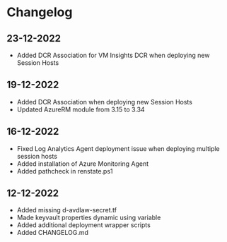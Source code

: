 # Changelog

## 23-12-2022 
 - Added DCR Association for VM Insights DCR when deploying new Session Hosts

## 19-12-2022 
 - Added DCR Association when deploying new Session Hosts
 - Updated AzureRM module from 3.15 to 3.34

## 16-12-2022 
  - Fixed Log Analytics Agent deployment issue when deploying multiple session hosts
  - Added installation of Azure Monitoring Agent
  - Added pathcheck in renstate.ps1

## 12-12-2022 
 - Added missing d-avdlaw-secret.tf
 - Made keyvault properties dynamic using variable
 - Added additional deployment wrapper scripts
 - Added CHANGELOG.md